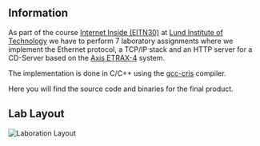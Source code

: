 ## Information

As part of the course [Internet Inside (EITN30)](http://www.eit.lth.se/index.php?id=241&ciuid=495&coursepage=2591) at [Lund Institute of Technology](http://www.lth.se/english/) we have to perform 7 laboratory assignments where we implement the Ethernet protocol, a TCP/IP stack and an HTTP server for a CD-Server based on the [Axis ETRAX-4](http://en.wikipedia.org/wiki/ETRAX_CRIS) system.

The implementation is done in C/C++ using the [gcc-cris](http://developer.axis.com/wiki/doku.php?id=axis:compiling_for_cris_howto) compiler.

Here you will find the source code and binaries for the final product.

## Lab Layout

![Laboration Layout](http://www.eit.lth.se/fileadmin/eit/courses/eitn30/Labb/manualer/lab0/arbetsplats.jpg)
